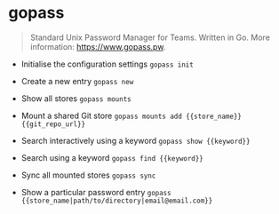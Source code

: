# gopass
> Standard Unix Password Manager for Teams. Written in Go.
> More information: <https://www.gopass.pw>.

- Initialise the configuration settings
`gopass init`

- Create a new entry
`gopass new`

- Show all stores
`gopass mounts`

- Mount a shared Git store
`gopass mounts add {{store_name}} {{git_repo_url}}`

- Search interactively using a keyword
`gopass show {{keyword}}`

- Search using a keyword
`gopass find {{keyword}}`

- Sync all mounted stores
`gopass sync`

- Show a particular password entry
`gopass {{store_name|path/to/directory|email@email.com}}`

